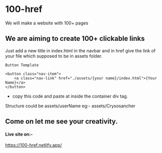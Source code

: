 # 100-href

We will make a website with 100+ pages

## We are aiming to create 100+ clickable links

Just add a new title in index.html in the navbar and in href give the link of your file which supposed to be in assets folder.

`Button Template`

```
<button class="nav-item">
    <a class="nav-link" href="./assets/{your name}/index.html">{Your Name}</a>
</button>
```

- copy this code and paste at inside the container div tag.

Structure could be assets/userName
eg:- assets/Crysosancher

## Come on let me see your creativity.  
#### Live site on:-
https://100-href.netlify.app/
